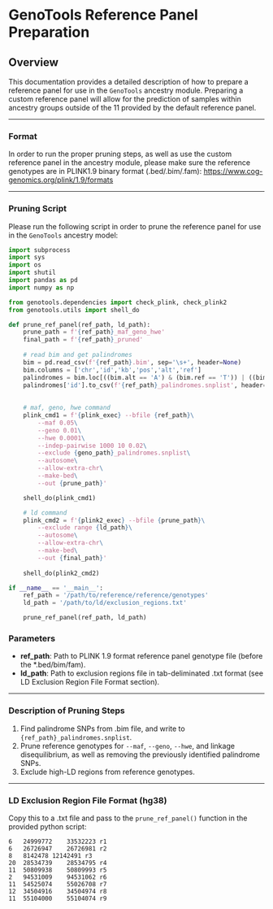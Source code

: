 # GenoTools Reference Panel Preparation

## Overview
This documentation provides a detailed description of how to prepare a reference panel for use in the `GenoTools` ancestry module. Preparing a custom reference panel will allow for the prediction of samples within ancestry groups outside of the 11 provided by the default reference panel.

---

### Format
In order to run the proper pruning steps, as well as use the custom reference panel in the ancestry module, please make sure the reference genotypes are in PLINK1.9 binary format (.bed/.bim/.fam): https://www.cog-genomics.org/plink/1.9/formats

---

### Pruning Script
Please run the following script in order to prune the reference panel for use in the `GenoTools` ancestry model:

```python
import subprocess
import sys
import os
import shutil
import pandas as pd
import numpy as np

from genotools.dependencies import check_plink, check_plink2
from genotools.utils import shell_do

def prune_ref_panel(ref_path, ld_path):
    prune_path = f'{ref_path}_maf_geno_hwe'
    final_path = f'{ref_path}_pruned'
    
    # read bim and get palindromes
    bim = pd.read_csv(f'{ref_path}.bim', sep='\s+', header=None)
    bim.columns = ['chr','id','kb','pos','alt','ref']
    palindromes = bim.loc[((bim.alt == 'A') & (bim.ref == 'T')) | ((bim.alt == 'T') & (bim.ref == 'A')) | ((bim.alt == 'C') & (bim.ref == 'G')) | ((bim.alt == 'G') & (bim.ref == 'C'))]
    palindromes['id'].to_csv(f'{ref_path}_palindromes.snplist', header=False, index=False, sep='\t')
    
        
    # maf, geno, hwe command
    plink_cmd1 = f'{plink_exec} --bfile {ref_path}\
        --maf 0.05\
        --geno 0.01\
        --hwe 0.0001\
        --indep-pairwise 1000 10 0.02\
        --exclude {geno_path}_palindromes.snplist\
        --autosome\
        --allow-extra-chr\
        --make-bed\
        --out {prune_path}'

    shell_do(plink_cmd1)

    # ld command
    plink_cmd2 = f'{plink2_exec} --bfile {prune_path}\
        --exclude range {ld_path}\
        --autosome\
        --allow-extra-chr\
        --make-bed\
        --out {final_path}'
    
    shell_do(plink2_cmd2)

if __name__ == '__main__':
    ref_path = '/path/to/reference/reference/genotypes'
    ld_path = '/path/to/ld/exclusion_regions.txt'

    prune_ref_panel(ref_path, ld_path)
```

### Parameters
- **ref_path**: Path to PLINK 1.9 format reference panel genotype file (before the *.bed/bim/fam).
- **ld_path**: Path to exclusion regions file in tab-deliminated .txt format (see LD Exclusion Region File Format section).

---

### Description of Pruning Steps
1. Find palindrome SNPs from .bim file, and write to ```{ref_path}_palindromes.snplist```.
2. Prune reference genotypes for ```--maf```, ```--geno```, ```--hwe```, and linkage disequilibrium, as well as removing the previously identified palindrome SNPs.
3. Exclude high-LD regions from reference genotypes.

---

### LD Exclusion Region File Format (hg38)
Copy this to a .txt file and pass to the ```prune_ref_panel()``` function in the provided python script:
```
6	24999772	33532223 r1
6	26726947	26726981 r2
8	8142478	12142491 r3
20	28534739	28534795 r4
11	50809938	50809993 r5
2	94531009	94531062 r6
11	54525074	55026708 r7
12	34504916	34504974 r8
11	55104000	55104074 r9
```